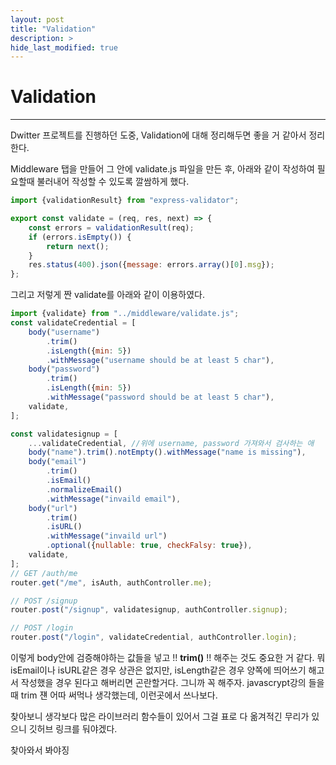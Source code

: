 ```yaml
---
layout: post
title: "Validation"
description: >
hide_last_modified: true
---
```


# Validation

---

Dwitter 프로젝트를 진행하던 도중, Validation에 대해 정리해두면 좋을 거 같아서 정리한다.

Middleware 탭을 만들어 그 안에 validate.js 파일을 만든 후, 아래와 같이 작성하여 필요할때 불러내어 작성할 수 있도록 깔쌈하게 했다.

```javascript
import {validationResult} from "express-validator";

export const validate = (req, res, next) => {
    const errors = validationResult(req);
    if (errors.isEmpty()) {
        return next();
    }
    res.status(400).json({message: errors.array()[0].msg});
};
```

그리고 저렇게 짠 validate를 아래와 같이 이용하였다. 

```javascript
import {validate} from "../middleware/validate.js";
const validateCredential = [
    body("username")
        .trim()
        .isLength({min: 5})
        .withMessage("username should be at least 5 char"),
    body("password")
        .trim()
        .isLength({min: 5})
        .withMessage("password should be at least 5 char"),
    validate,
];

const validatesignup = [
    ...validateCredential, //위에 username, password 가져와서 검사하는 애
    body("name").trim().notEmpty().withMessage("name is missing"),
    body("email")
        .trim()
        .isEmail()
        .normalizeEmail()
        .withMessage("invaild email"),
    body("url")
        .trim()
        .isURL()
        .withMessage("invaild url")
        .optional({nullable: true, checkFalsy: true}),
    validate,
];
// GET /auth/me
router.get("/me", isAuth, authController.me);

// POST /signup
router.post("/signup", validatesignup, authController.signup);

// POST /login
router.post("/login", validateCredential, authController.login);
```

이렇게 body안에 검증해야하는 값들을 넣고 !! **trim()** !! 해주는 것도 중요한 거 같다. 뭐 isEmail이나 isURL같은 경우 상관은 없지만, isLength같은 경우 양쪽에 띄어쓰기 해고서 작성했을 경우 된다고 해버리면 곤란할거다. 그니까 꼭 해주자. javascrypt강의 들을때 trim 쟨 어따 써먹나 생각했는데, 이런곳에서 쓰나보다.



찾아보니 생각보다 많은 라이브러리 함수들이 있어서 그걸 표로 다 옮겨적긴 무리가 있으니 깃허브 링크를 둬야겠다. 

[Validator.js]: https://github.com/validatorjs/validator.js

찾아와서 봐야징



